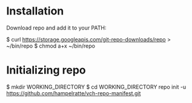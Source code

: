 Installation
=========================

Download repo and add it to your PATH:

$ curl https://storage.googleapis.com/git-repo-downloads/repo > ~/bin/repo
$ chmod a+x ~/bin/repo

Initializing repo
=========================

$ mkdir WORKING_DIRECTORY
$ cd WORKING_DIRECTORY
repo init -u https://github.com/hampelratte/vch-repo-manifest.git